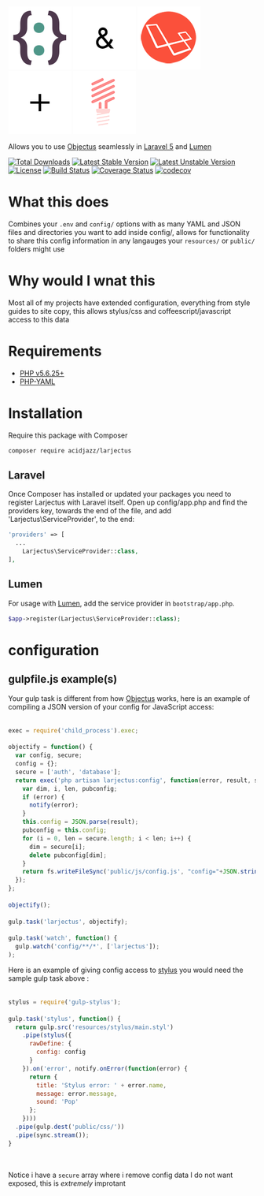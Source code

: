 [![](media/objectus128.png)](http://github.com/acidjazz/objectus)
![](media/and128.png)
[![](media/laravel128.png)](http://laravel.com)
![](media/plus128.png)
[![](media/lumen128.png)](http://lumen.laravel.com)

Allows you to use [Objectus](http://github.com/acidjazz/objectus) seamlessly in [Laravel 5](http://laravel.com) and [Lumen](http://lumen.laravel.com)

[![Total Downloads](https://poser.pugx.org/acidjazz/larjectus/downloads)](https://packagist.org/packages/acidjazz/larjectus)
[![Latest Stable Version](https://poser.pugx.org/acidjazz/larjectus/v/stable)](https://packagist.org/packages/acidjazz/larjectus)
[![Latest Unstable Version](https://poser.pugx.org/acidjazz/larjectus/v/unstable)](https://packagist.org/packages/acidjazz/larjectus)
[![License](https://poser.pugx.org/acidjazz/larjectus/license)](https://packagist.org/packages/acidjazz/larjectus)
[![Build Status](http://img.shields.io/travis/acidjazz/larjectus.svg)](https://travis-ci.org/acidjazz/larjectus)
[![Coverage Status](https://coveralls.io/repos/github/acidjazz/larjectus/badge.svg?branch=master)](https://coveralls.io/github/acidjazz/larjectus?branch=master)
[![codecov](https://codecov.io/gh/acidjazz/larjectus/branch/master/graph/badge.svg)](https://codecov.io/gh/acidjazz/larjectus)

# What this does
Combines your `.env` and `config/` options with as many YAML and JSON files and directories you want to add inside config/, allows for functionality to share this config information in any langauges your `resources/` or `public/` folders might use 

# Why would I wnat this
Most all of my projects have extended configuration, everything from style guides to site copy, this allows stylus/css and coffeescript/javascript access to this data

# Requirements

* [PHP v5.6.25+](https://www.php.net/)
* [PHP-YAML](http://php.net/manual/en/book.yaml.php)

# Installation

Require this package with Composer

```bash
composer require acidjazz/larjectus
```

## Laravel

Once Composer has installed or updated your packages you need to register Larjectus with Laravel itself. Open up config/app.php and find the providers key, towards the end of the file, and add 'Larjectus\ServiceProvider', to the end:

```php
'providers' => [
  ...
    Larjectus\ServiceProvider::class,
],
```

## Lumen

For usage with [Lumen](http://lumen.laravel.com), add the service provider in `bootstrap/app.php`. 

```php
$app->register(Larjectus\ServiceProvider::class);
```

# configuration

## gulpfile.js example(s)

Your gulp task is different from how [Objectus](https://github.com/acidjazz/objectus) works, here is an example of compiling a JSON version of your config for JavaScript access:

```javascript

exec = require('child_process').exec;

objectify = function() {
  var config, secure;
  config = {};
  secure = ['auth', 'database'];
  return exec('php artisan larjectus:config', function(error, result, stderr) {
    var dim, i, len, pubconfig;
    if (error) {
      notify(error);
    }
    this.config = JSON.parse(result);
    pubconfig = this.config;
    for (i = 0, len = secure.length; i < len; i++) {
      dim = secure[i];
      delete pubconfig[dim];
    }
    return fs.writeFileSync('public/js/config.js', "config="+JSON.stringify(pubconfig)+";", 'utf8');
  });
};

objectify();

gulp.task('larjectus', objectify);

gulp.task('watch', function() {
  gulp.watch('config/**/*', ['larjectus']);
);
```

Here is an example of giving config access to [stylus](http://stylus-lang.com/) you would need the sample gulp task above :

```javascript

stylus = require('gulp-stylus');

gulp.task('stylus', function() {
  return gulp.src('resources/stylus/main.styl')
    .pipe(stylus({
      rawDefine: {
        config: config
      }
    }).on('error', notify.onError(function(error) {
      return {
        title: 'Stylus error: ' + error.name,
        message: error.message,
        sound: 'Pop'
      };
    })))
  .pipe(gulp.dest('public/css/'))
  .pipe(sync.stream());
}




```

Notice i have a `secure` array where i remove config data I do not want exposed, this is _extremely_ improtant
